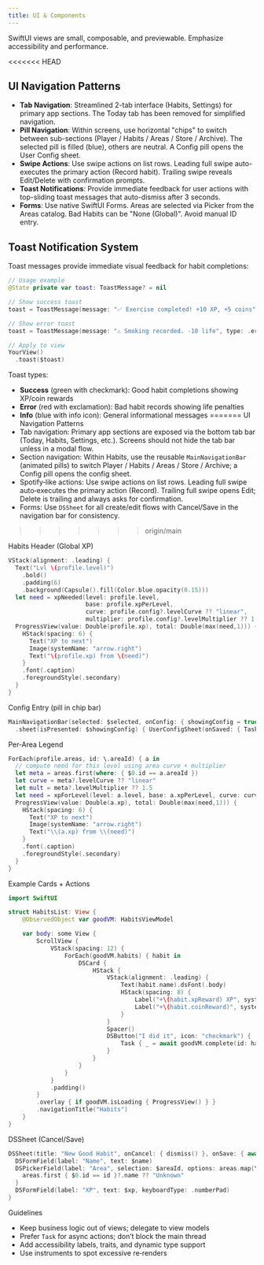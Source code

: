 ```yaml
---
title: UI & Components
---
```


SwiftUI views are small, composable, and previewable. Emphasize accessibility and performance.

<<<<<<< HEAD
## UI Navigation Patterns

- **Tab Navigation**: Streamlined 2-tab interface (Habits, Settings) for primary app sections. The Today tab has been removed for simplified navigation.
- **Pill Navigation**: Within screens, use horizontal "chips" to switch between sub-sections (Player / Habits / Areas / Store / Archive). The selected pill is filled (blue), others are neutral. A Config pill opens the User Config sheet.
- **Swipe Actions**: Use swipe actions on list rows. Leading full swipe auto-executes the primary action (Record habit). Trailing swipe reveals Edit/Delete with confirmation prompts.
- **Toast Notifications**: Provide immediate feedback for user actions with top-sliding toast messages that auto-dismiss after 3 seconds.
- **Forms**: Use native SwiftUI Forms. Areas are selected via Picker from the Areas catalog. Bad Habits can be "None (Global)". Avoid manual ID entry.

## Toast Notification System

Toast messages provide immediate visual feedback for habit completions:

```swift
// Usage example
@State private var toast: ToastMessage? = nil

// Show success toast
toast = ToastMessage(message: "✅ Exercise completed! +10 XP, +5 coins", type: .success)

// Show error toast
toast = ToastMessage(message: "⚠️ Smoking recorded. -10 life", type: .error)

// Apply to view
YourView()
  .toast($toast)
```

Toast types:
- **Success** (green with checkmark): Good habit completions showing XP/coin rewards
- **Error** (red with exclamation): Bad habit records showing life penalties
- **Info** (blue with info icon): General informational messages
=======
UI Navigation Patterns
- Tab navigation: Primary app sections are exposed via the bottom tab bar (Today, Habits, Settings, etc.). Screens should not hide the tab bar unless in a modal flow.
- Section navigation: Within Habits, use the reusable `MainNavigationBar` (animated pills) to switch Player / Habits / Areas / Store / Archive; a Config pill opens the config sheet.
- Spotify‑like actions: Use swipe actions on list rows. Leading full swipe auto‑executes the primary action (Record). Trailing full swipe opens Edit; Delete is trailing and always asks for confirmation.
- Forms: Use `DSSheet` for all create/edit flows with Cancel/Save in the navigation bar for consistency.
>>>>>>> origin/main

Habits Header (Global XP)
```swift
VStack(alignment: .leading) {
  Text("Lvl \(profile.level)")
    .bold()
    .padding(6)
    .background(Capsule().fill(Color.blue.opacity(0.15)))
  let need = xpNeeded(level: profile.level,
                      base: profile.xpPerLevel,
                      curve: profile.config?.levelCurve ?? "linear",
                      multiplier: profile.config?.levelMultiplier ?? 1.5)
  ProgressView(value: Double(profile.xp), total: Double(max(need,1))) {
    HStack(spacing: 6) {
      Text("XP to next")
      Image(systemName: "arrow.right")
      Text("\(profile.xp) from \(need)")
    }
    .font(.caption)
    .foregroundStyle(.secondary)
  }
}
```

Config Entry (pill in chip bar)
```swift
MainNavigationBar(selected: $selected, onConfig: { showingConfig = true })
  .sheet(isPresented: $showingConfig) { UserConfigSheet(onSaved: { Task { await profileVM.refresh() } }) }
```

Per‑Area Legend
```swift
ForEach(profile.areas, id: \.areaId) { a in
  // compute need for this level using area curve + multiplier
  let meta = areas.first(where: { $0.id == a.areaId })
  let curve = meta?.levelCurve ?? "linear"
  let mult = meta?.levelMultiplier ?? 1.5
  let need = xpForLevel(level: a.level, base: a.xpPerLevel, curve: curve, multiplier: mult)
  ProgressView(value: Double(a.xp), total: Double(max(need,1))) {
    HStack(spacing: 6) {
      Text("XP to next")
      Image(systemName: "arrow.right")
      Text("\\(a.xp) from \\(need)")
    }
    .font(.caption)
    .foregroundStyle(.secondary)
  }
}
```

Example Cards + Actions
```swift
import SwiftUI

struct HabitsList: View {
    @ObservedObject var goodVM: HabitsViewModel

    var body: some View {
        ScrollView {
            VStack(spacing: 12) {
                ForEach(goodVM.habits) { habit in
                    DSCard {
                        HStack {
                            VStack(alignment: .leading) {
                                Text(habit.name).dsFont(.body)
                                HStack(spacing: 8) {
                                    Label("+\(habit.xpReward) XP", systemImage: "star.fill").font(.caption)
                                    Label("+\(habit.coinReward)", systemImage: "creditcard").font(.caption)
                                }
                            }
                            Spacer()
                            DSButton("I did it", icon: "checkmark") {
                                Task { _ = await goodVM.complete(id: habit.id) }
                            }
                        }
                    }
                }
            }
            .padding()
        }
        .overlay { if goodVM.isLoading { ProgressView() } }
        .navigationTitle("Habits")
    }
}
```

DSSheet (Cancel/Save)
```swift
DSSheet(title: "New Good Habit", onCancel: { dismiss() }, onSave: { await save() }, canSave: isValid) {
  DSFormField(label: "Name", text: $name)
  DSPickerField(label: "Area", selection: $areaId, options: areas.map(\.id)) { id in
    areas.first { $0.id == id }?.name ?? "Unknown"
  }
  DSFormField(label: "XP", text: $xp, keyboardType: .numberPad)
}
```

Guidelines
- Keep business logic out of views; delegate to view models
- Prefer `Task` for async actions; don’t block the main thread
- Add accessibility labels, traits, and dynamic type support
- Use instruments to spot excessive re‑renders
